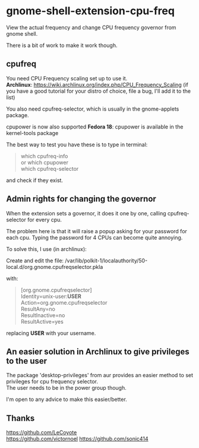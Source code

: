 gnome-shell-extension-cpu-freq
==============================

View the actual frequency and change CPU frequency governor from gnome shell.

There is a bit of work to make it work though.

cpufreq
-------

You need CPU Frequency scaling set up to use it.  
**Archlinux**: https://wiki.archlinux.org/index.php/CPU_Frequency_Scaling
(if you have a good tutorial for your distro of choice, file a bug, I'll add it to the list)

You also need cpufreq-selector, which is usually in the gnome-applets package.

cpupower is now also supported
**Fedora 18**: cpupower is available in the kernel-tools package

The best way to test you have these is to type in terminal:
> which cpufreq-info  
or
> which cpupower  
> which cpufreq-selector  

and check if they exist.


Admin rights for changing the governor
--------------------------------------

When the extension sets a governor, it does it one by one, calling cpufreq-selector for every cpu.

The problem here is that it will raise a popup asking for your password for each cpu. Typing the password for 4 CPUs can become quite annoying.

To solve this, I use (in archlinux):

Create and edit the file: /var/lib/polkit-1/localauthority/50-local.d/org.gnome.cpufreqselector.pkla

with:

> [org.gnome.cpufreqselector]  
> Identity=unix-user:**USER**  
> Action=org.gnome.cpufreqselector  
> ResultAny=no  
> ResultInactive=no  
> ResultActive=yes  

replacing **USER** with your username.

An easier solution in Archlinux to give privileges to the user
--------------------------------------------------------------

The package 'desktop-privileges' from aur provides an easier method to set privileges for cpu frequency selector.  
The user needs to be in the power group though.


I'm open to any advice to make this easier/better.

Thanks
------
https://github.com/LeCoyote  
https://github.com/victornoel
https://github.com/sonic414
